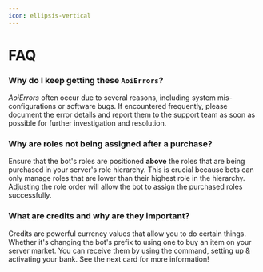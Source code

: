 ```yaml
---
icon: ellipsis-vertical
---
```


# FAQ

### Why do I keep getting these `AoiErrors`?

_AoiErrors_ often occur due to several reasons, including system mis-configurations or software bugs. If encountered frequently, please document the error details and report them to the support team as soon as possible for further investigation and resolution.

### Why are roles not being assigned after a purchase?

Ensure that the bot's roles are positioned **above** the roles that are being purchased in your server's role hierarchy. This is crucial because bots can only manage roles that are lower than their highest role in the hierarchy. Adjusting the role order will allow the bot to assign the purchased roles successfully.

### What are credits and why are they important?

Credits are powerful currency values that allow you to do certain things. Whether it's changing the bot's prefix to using one to buy an item on your server market. You can receive them by using the command, setting up & activating your bank. See the next card for more information!
